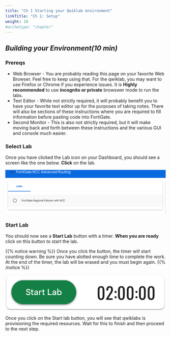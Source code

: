 ```yaml
---
title: "Ch 1 Starting your Qwiklab environment"
linkTitle: "Ch 1: Setup"
weight: 10
#archetype: "chapter"
---
```


## ***Building your Environment(10 min)***

### Prereqs

- Web Browser - You are probably reading this page on your favorite Web Browser.  Feel free to keep using that.  For the qwiklab, you may want to use Firefox or Chrome if you experience issues.  It is **Highly recommended** to use **incognito or private** browswer mode to run the labs.
- Text Editor - While not strictly required, it will probably benefit you to have your favorite text editor up for the purposes of taking notes.  There will also be sections of these instructions where you are required to fill information before pasting code into FortiGate.
- Second Monitor - This is also not strictly required, but it will make moving back and forth between these instructions and the various GUI and console much easier.

### Select Lab

Once you have clicked the Lab icon on your Dashboard, you should see a screen like the one below.  **Click** on the lab.

![Click Lab](click_lab.png)

### Start Lab

You should now see a **Start Lab** button with a timer.  **When you are ready** click on this button to start the lab.

{{% notice warning %}} Once you click the button, the timer will start counting down.  Be sure you have alotted enough time to complete the work.  At the end of the timer, the lab will be erased and you must begin again. {{% /notice %}}

![Start Lab](start_lab.png)

Once you click on the Start lab button, you will see that qwiklabs is provisioning the required resources.  Wait for this to finish and then proceed to the next step.

